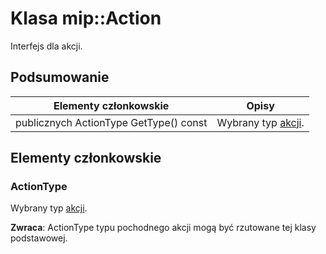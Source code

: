 # <a name="class-mipaction"></a>Klasa mip::Action 
Interfejs dla akcji.
  
## <a name="summary"></a>Podsumowanie
 Elementy członkowskie                        | Opisy                                
--------------------------------|---------------------------------------------
 publicznych ActionType GetType() const  |  Wybrany typ [akcji](class_mip_action.md).
  
## <a name="members"></a>Elementy członkowskie
  
### <a name="actiontype"></a>ActionType
Wybrany typ [akcji](class_mip_action.md).

  
**Zwraca**: ActionType typu pochodnego akcji mogą być rzutowane tej klasy podstawowej.